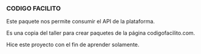 ### CODIGO FACILITO

Este paquete nos permite consumir el API de la plataforma.

Es una copia del taller para crear paquetes de la página codigofacilito.com.

Hice este proyecto con el fin de aprender solamente.